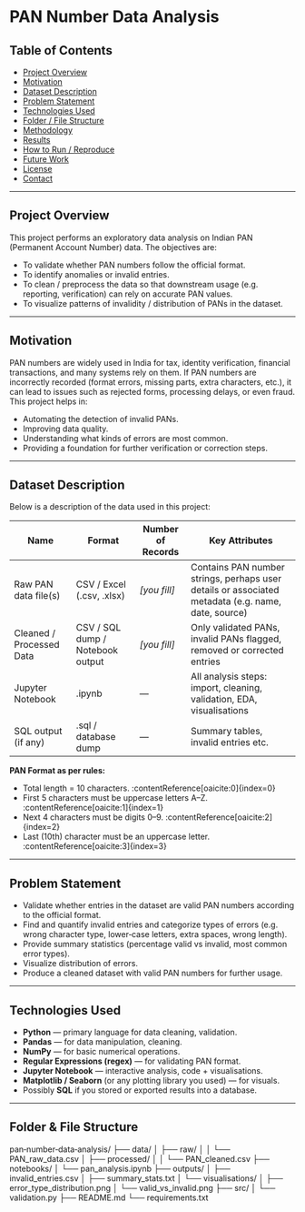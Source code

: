 # PAN Number Data Analysis

## Table of Contents

- [Project Overview](#project-overview)  
- [Motivation](#motivation)  
- [Dataset Description](#dataset-description)  
- [Problem Statement](#problem-statement)  
- [Technologies Used](#technologies-used)  
- [Folder / File Structure](#folder--file-structure)  
- [Methodology](#methodology)  
- [Results](#results)  
- [How to Run / Reproduce](#how-to-run--reproduce)  
- [Future Work](#future-work)  
- [License](#license)  
- [Contact](#contact)

---

## Project Overview

This project performs an exploratory data analysis on Indian PAN (Permanent Account Number) data. The objectives are:

- To validate whether PAN numbers follow the official format.  
- To identify anomalies or invalid entries.  
- To clean / preprocess the data so that downstream usage (e.g. reporting, verification) can rely on accurate PAN values.  
- To visualize patterns of invalidity / distribution of PANs in the dataset.

---

## Motivation

PAN numbers are widely used in India for tax, identity verification, financial transactions, and many systems rely on them. If PAN numbers are incorrectly recorded (format errors, missing parts, extra characters, etc.), it can lead to issues such as rejected forms, processing delays, or even fraud. This project helps in:

- Automating the detection of invalid PANs.  
- Improving data quality.  
- Understanding what kinds of errors are most common.  
- Providing a foundation for further verification or correction steps.

---

## Dataset Description

Below is a description of the data used in this project:

| Name | Format | Number of Records | Key Attributes |
|------|--------|--------------------|------------------|
| Raw PAN data file(s) | CSV / Excel (.csv, .xlsx) | *[you fill]* | Contains PAN number strings, perhaps user details or associated metadata (e.g. name, date, source) |
| Cleaned / Processed Data | CSV / SQL dump / Notebook output | *[you fill]* | Only validated PANs, invalid PANs flagged, removed or corrected entries |
| Jupyter Notebook | .ipynb | — | All analysis steps: import, cleaning, validation, EDA, visualisations |
| SQL output (if any) | .sql / database dump | — | Summary tables, invalid entries etc. |

**PAN Format as per rules:**

- Total length = 10 characters. :contentReference[oaicite:0]{index=0}  
- First 5 characters must be uppercase letters A–Z. :contentReference[oaicite:1]{index=1}  
- Next 4 characters must be digits 0–9. :contentReference[oaicite:2]{index=2}  
- Last (10th) character must be an uppercase letter. :contentReference[oaicite:3]{index=3}  

---

## Problem Statement

- Validate whether entries in the dataset are valid PAN numbers according to the official format.  
- Find and quantify invalid entries and categorize types of errors (e.g. wrong character type, lower‐case letters, extra spaces, wrong length).  
- Provide summary statistics (percentage valid vs invalid, most common error types).  
- Visualize distribution of errors.  
- Produce a cleaned dataset with valid PAN numbers for further usage.

---

## Technologies Used

- **Python** — primary language for data cleaning, validation.  
- **Pandas** — for data manipulation, cleaning.  
- **NumPy** — for basic numerical operations.  
- **Regular Expressions (regex)** — for validating PAN format.  
- **Jupyter Notebook** — interactive analysis, code + visualisations.  
- **Matplotlib / Seaborn** (or any plotting library you used) — for visuals.  
- Possibly **SQL** if you stored or exported results into a database.  

---

## Folder & File Structure

pan‑number‑data‑analysis/
├── data/
│ ├── raw/
│ │ └── PAN_raw_data.csv
│ ├── processed/
│ │ └── PAN_cleaned.csv
├── notebooks/
│ └── pan_analysis.ipynb
├── outputs/
│ ├── invalid_entries.csv
│ ├── summary_stats.txt
│ └── visualisations/
│ ├── error_type_distribution.png
│ └── valid_vs_invalid.png
├── src/
│ └── validation.py
├── README.md
└── requirements.txt



